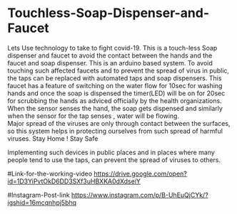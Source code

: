 # Touchless-Soap-Dispenser-and-Faucet

Lets Use technology to take to fight covid-19.
This is a touch-less Soap dispenser and faucet to avoid the contact between the hands and the faucet and soap dispenser. 
This is an arduino based system.
To avoid touching such affected faucets and to prevent the spread of virus in public, the taps can be replaced with automated taps and soap dispensers.
This faucet has a feature of switching on the water flow for 10sec for washing hands and once the soap is dispensed the timer(LED) will be on for 20sec for scrubbing the hands as adviced officially by the health organizations. When the sensor senses the hand, the soap gets dispensed and similarly when the sensor for the tap senses , water will be flowing.  
Major spread of the viruses are only through contact between the surfaces, so this system helps in protecting ourselves from such spread of harmful viruses.
Stay Home ! Stay Safe

Implementing such devices in public places and in places where many people tend to use the taps, can prevent the spread of viruses to others. 

  
#Link-for-the-working-video
https://drive.google.com/open?id=1D3YiPvtOkD6DD3SXf3uHBXKA0dXdseiY

#Instagram-Post-link
https://www.instagram.com/p/B-UhEuQjCYk/?igshid=16mcqnhpj5bhq
